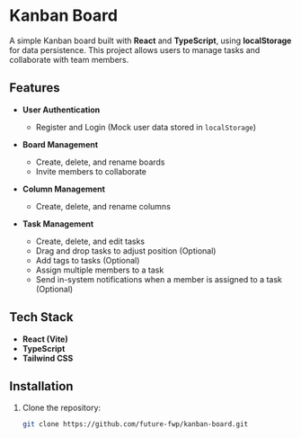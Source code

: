 # Kanban Board

A simple Kanban board built with **React** and **TypeScript**, using **localStorage** for data persistence. This project allows users to manage tasks and collaborate with team members.

## Features

-  **User Authentication**

   -  Register and Login (Mock user data stored in `localStorage`)

-  **Board Management**

   -  Create, delete, and rename boards
   -  Invite members to collaborate

-  **Column Management**

   -  Create, delete, and rename columns

-  **Task Management**
   -  Create, delete, and edit tasks
   -  Drag and drop tasks to adjust position (Optional)
   -  Add tags to tasks (Optional)
   -  Assign multiple members to a task
   -  Send in-system notifications when a member is assigned to a task (Optional)

## Tech Stack

-  **React (Vite)**
-  **TypeScript**
-  **Tailwind CSS**

## Installation

1. Clone the repository:
   ```sh
   git clone https://github.com/future-fwp/kanban-board.git
   ```
